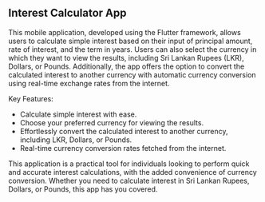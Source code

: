 ## Interest Calculator App

This mobile application, developed using the Flutter framework, allows users to calculate simple interest based on their input of principal amount, rate of interest, and the term in years. Users can also select the currency in which they want to view the results, including Sri Lankan Rupees (LKR), Dollars, or Pounds. Additionally, the app offers the option to convert the calculated interest to another currency with automatic currency conversion using real-time exchange rates from the internet.

Key Features:
- Calculate simple interest with ease.
- Choose your preferred currency for viewing the results.
- Effortlessly convert the calculated interest to another currency, including LKR, Dollars, or Pounds.
- Real-time currency conversion rates fetched from the internet.

This application is a practical tool for individuals looking to perform quick and accurate interest calculations, with the added convenience of currency conversion. Whether you need to calculate interest in Sri Lankan Rupees, Dollars, or Pounds, this app has you covered.
